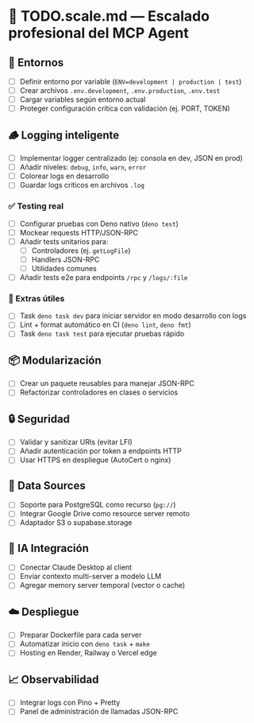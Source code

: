 # 🚀 TODO.scale.md — Escalado profesional del MCP Agent

## 🧱 Entornos
- [ ] Definir entorno por variable (`ENV=development | production | test`)
- [ ] Crear archivos `.env.development`, `.env.production`, `.env.test`
- [ ] Cargar variables según entorno actual
- [ ] Proteger configuración crítica con validación (ej. PORT, TOKEN)

## 🪵 Logging inteligente
- [ ] Implementar logger centralizado (ej: consola en dev, JSON en prod)
- [ ] Añadir niveles: `debug`, `info`, `warn`, `error`
- [ ] Colorear logs en desarrollo
- [ ] Guardar logs críticos en archivos `.log`

### ✅ Testing real
- [ ] Configurar pruebas con Deno nativo (`deno test`)
- [ ] Mockear requests HTTP/JSON-RPC
- [ ] Añadir tests unitarios para:
  - [ ] Controladores (ej. `getLogFile`)
  - [ ] Handlers JSON-RPC
  - [ ] Utilidades comunes
- [ ] Añadir tests e2e para endpoints `/rpc` y `/logs/:file`

### 🧹 Extras útiles
- [ ] Task `deno task dev` para iniciar servidor en modo desarrollo con logs
- [ ] Lint + format automático en CI (`deno lint`, `deno fmt`)
- [ ] Task `deno task test` para ejecutar pruebas rápido

## 📦 Modularización
- [ ] Crear un paquete reusables para manejar JSON-RPC
- [ ] Refactorizar controladores en clases o servicios

## 🔒 Seguridad
- [ ] Validar y sanitizar URIs (evitar LFI)
- [ ] Añadir autenticación por token a endpoints HTTP
- [ ] Usar HTTPS en despliegue (AutoCert o nginx)

## 📁 Data Sources
- [ ] Soporte para PostgreSQL como recurso (`pg://`)
- [ ] Integrar Google Drive como resource server remoto
- [ ] Adaptador S3 o supabase.storage

## 🧠 IA Integración
- [ ] Conectar Claude Desktop al client
- [ ] Enviar contexto multi-server a modelo LLM
- [ ] Agregar memory server temporal (vector o cache)

## ☁️ Despliegue
- [ ] Preparar Dockerfile para cada server
- [ ] Automatizar inicio con `deno task` + `make`
- [ ] Hosting en Render, Railway o Vercel edge

## 📈 Observabilidad
- [ ] Integrar logs con Pino + Pretty
- [ ] Panel de administración de llamadas JSON-RPC
